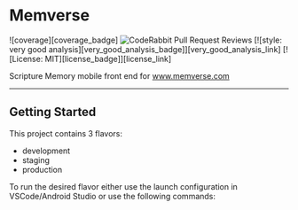 # Memverse

![coverage][coverage_badge]
![CodeRabbit Pull Request Reviews](https://img.shields.io/coderabbit/prs/github/anirac-tech/memverse_project)
[![style: very good analysis][very_good_analysis_badge]][very_good_analysis_link]
[![License: MIT][license_badge]][license_link]

Scripture Memory mobile front end for www.memverse.com

---

## Getting Started

This project contains 3 flavors:

- development
- staging
- production

To run the desired flavor either use the launch configuration in VSCode/Android Studio or use the
following commands:
